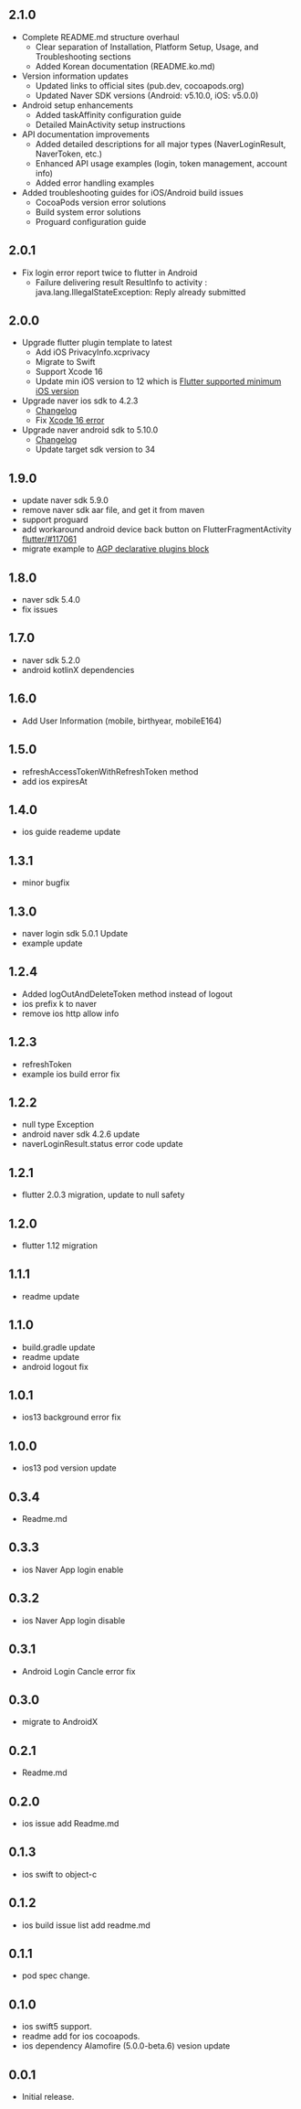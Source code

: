 ## 2.1.0
* Complete README.md structure overhaul
  * Clear separation of Installation, Platform Setup, Usage, and Troubleshooting sections
  * Added Korean documentation (README.ko.md)
* Version information updates
  * Updated links to official sites (pub.dev, cocoapods.org)
  * Updated Naver SDK versions (Android: v5.10.0, iOS: v5.0.0)
* Android setup enhancements
  * Added taskAffinity configuration guide
  * Detailed MainActivity setup instructions
* API documentation improvements
  * Added detailed descriptions for all major types (NaverLoginResult, NaverToken, etc.)
  * Enhanced API usage examples (login, token management, account info)
  * Added error handling examples
* Added troubleshooting guides for iOS/Android build issues
  * CocoaPods version error solutions
  * Build system error solutions
  * Proguard configuration guide

## 2.0.1
* Fix login error report twice to flutter in Android
  * Failure delivering result ResultInfo to activity : java.lang.IllegalStateException: Reply already submitted

## 2.0.0
* Upgrade flutter plugin template to latest
  * Add iOS PrivacyInfo.xcprivacy
  * Migrate to Swift
  * Support Xcode 16
  * Update min iOS version to 12 which is [Flutter supported minimum iOS version](https://docs.flutter.dev/deployment/ios#review-xcode-project-settings)
* Upgrade naver ios sdk to 4.2.3
  * [Changelog](https://github.com/naver/naveridlogin-sdk-ios/releases)
  * Fix [Xcode 16 error](https://developers.naver.com/forum/posts/36188)
* Upgrade naver android sdk to 5.10.0
  * [Changelog](https://github.com/naver/naveridlogin-sdk-android/releases)
  * Update target sdk version to 34

## 1.9.0
* update naver sdk 5.9.0
* remove naver sdk aar file, and get it from maven
* support proguard
* add workaround android device back button on FlutterFragmentActivity [flutter/#117061](https://github.com/flutter/flutter/issues/117061)
* migrate example to [AGP declarative plugins block](https://docs.flutter.dev/release/breaking-changes/flutter-gradle-plugin-apply)

## 1.8.0
* naver sdk 5.4.0
* fix issues

## 1.7.0
* naver sdk 5.2.0
* android kotlinX dependencies 

## 1.6.0
* Add User Information (mobile, birthyear, mobileE164)

## 1.5.0
* refreshAccessTokenWithRefreshToken method
* add ios expiresAt

## 1.4.0
* ios guide reademe update

## 1.3.1
* minor bugfix

## 1.3.0
* naver login sdk 5.0.1 Update
* example update

## 1.2.4
* Added logOutAndDeleteToken method instead of logout
* ios prefix k to naver
* remove ios http allow info

## 1.2.3
* refreshToken
* example ios build error fix

## 1.2.2

* null type Exception
* android naver sdk 4.2.6 update
* naverLoginResult.status error code update

## 1.2.1

* flutter 2.0.3 migration, update to null safety

## 1.2.0

* flutter 1.12 migration

## 1.1.1

* readme update

## 1.1.0

* build.gradle update
* readme update
* android logout fix

## 1.0.1

* ios13 background error fix

## 1.0.0

* ios13 pod version update

## 0.3.4

* Readme.md

## 0.3.3

* ios Naver App login enable

## 0.3.2

* ios Naver App login disable

## 0.3.1

* Android Login Cancle error fix

## 0.3.0

* migrate to AndroidX

## 0.2.1

* Readme.md

## 0.2.0

* ios issue add Readme.md

## 0.1.3

* ios swift to object-c

## 0.1.2

* ios build issue list add readme.md

## 0.1.1

* pod spec change.

## 0.1.0

* ios swift5 support.
* readme add for ios cocoapods.
* ios dependency Alamofire (5.0.0-beta.6) vesion update

## 0.0.1

* Initial release.
